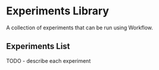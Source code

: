 # Experiments Library
A collection of experiments that can be run using Workflow.

## Experiments List
TODO - describe each experiment
